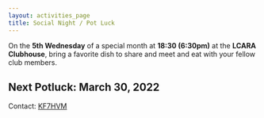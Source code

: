 ```yaml
---
layout: activities_page
title: Social Night / Pot Luck
---
```


On the **5th Wednesday** of a special month at **18:30 (6:30pm)** at the **LCARA Clubhouse**,
bring a favorite dish to share and meet and eat with your fellow club members.

## Next Potluck: March 30, 2022

Contact: [KF7HVM](kf7hvm@0x26.net)
